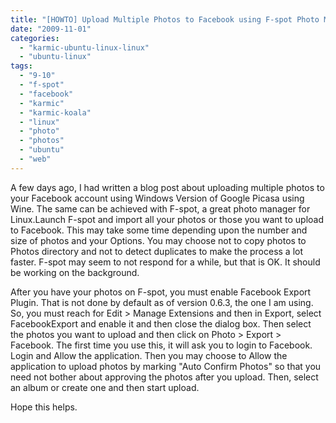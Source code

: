```yaml
---
title: "[HOWTO] Upload Multiple Photos to Facebook using F-spot Photo Manager from Ubuntu 9.10 Karmic Koala"
date: "2009-11-01"
categories: 
  - "karmic-ubuntu-linux-linux"
  - "ubuntu-linux"
tags: 
  - "9-10"
  - "f-spot"
  - "facebook"
  - "karmic"
  - "karmic-koala"
  - "linux"
  - "photo"
  - "photos"
  - "ubuntu"
  - "web"
---
```


A few days ago, I had written a blog post about uploading multiple photos to your Facebook account using Windows Version of Google Picasa using Wine. The same can be achieved with F-spot, a great photo manager for Linux.Launch F-spot and import all your photos or those you want to upload to Facebook. This may take some time depending upon the number and size of photos and your Options. You may choose not to copy photos to Photos directory and not to detect duplicates to make the process a lot faster. F-spot may seem to not respond for a while, but that is OK. It should be working on the background.

After you have your photos on F-spot, you must enable Facebook Export Plugin. That is not done by default as of version 0.6.3, the one I am using. So, you must reach for Edit > Manage Extensions and then in Export, select FacebookExport and enable it and then close the dialog box. Then select the photos you want to upload and then click on Photo > Export > Facebook. The first time you use this, it will ask you to login to Facebook. Login and Allow the application. Then you may choose to Allow the application to upload photos by marking "Auto Confirm Photos" so that you need not bother about approving the photos after you upload. Then, select an album or create one and then start upload.

Hope this helps.

